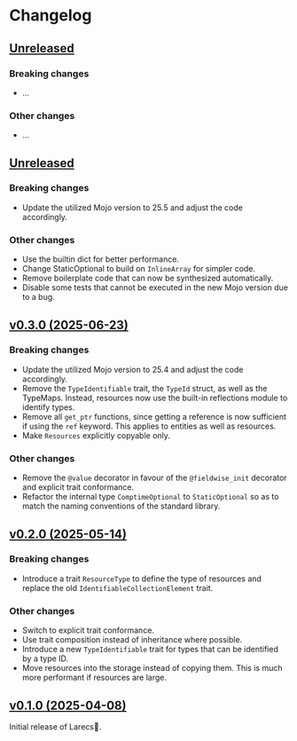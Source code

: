 # Changelog

## [Unreleased](https://github.com/samufi/larecs/compare/v0.4.0...main)

### Breaking changes
- ...

### Other changes
- ...

## [Unreleased](https://github.com/samufi/larecs/compare/v0.3.0...v0.4.0)

### Breaking changes
- Update the utilized Mojo version to 25.5 and adjust the code accordingly.

### Other changes
- Use the builtin dict for better performance.
- Change StaticOptional to build on `InlineArray` for simpler code.
- Remove boilerplate code that can now be synthesized automatically.
- Disable some tests that cannot be executed in the new Mojo version due to a bug.

## [v0.3.0 (2025-06-23)](https://github.com/samufi/larecs/compare/v0.2.0...v0.3.0)

### Breaking changes
- Update the utilized Mojo version to 25.4 and adjust the code accordingly.
- Remove the `TypeIdentifiable` trait, the `TypeId` struct, as well as the TypeMaps. 
  Instead, resources now use the built-in reflections module to identify types.
- Remove all `get_ptr` functions, since getting a reference is now sufficient if 
  using the `ref` keyword. This applies to entities as well as resources.
- Make `Resources` explicitly copyable only.

### Other changes
- Remove the `@value` decorator in favour of the `@fieldwise_init` decorator and explicit trait conformance.
- Refactor the internal type `ComptimeOptional` to `StaticOptional` so as to match the naming conventions of the standard library.

## [v0.2.0 (2025-05-14)](https://github.com/samufi/larecs/compare/v0.1.0...v0.2.0)

### Breaking changes
- Introduce a trait `ResourceType` to define the type of resources and replace the old `IdentifiableCollectionElement` trait.

### Other changes
- Switch to explicit trait conformance.
- Use trait composition instead of inheritance where possible.
- Introduce a new `TypeIdentifiable` trait for types that can be identified by a type ID.
- Move resources into the storage instead of copying them. This is much more performant if resources are large.

## [v0.1.0 (2025-04-08)](https://github.com/samufi/larecs/tree/v0.1.0)

Initial release of Larecs🌲.